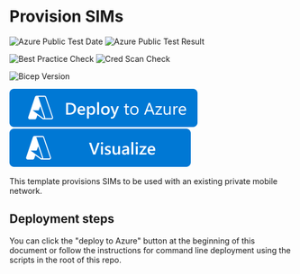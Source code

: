 # Provision SIMs

![Azure Public Test Date](https://azurequickstartsservice.blob.core.windows.net/badges/quickstarts/microsoft.mobilenetwork/mobilenetwork-provision-sims/PublicLastTestDate.svg)
![Azure Public Test Result](https://azurequickstartsservice.blob.core.windows.net/badges/quickstarts/microsoft.mobilenetwork/mobilenetwork-provision-sims/PublicDeployment.svg)

![Best Practice Check](https://azurequickstartsservice.blob.core.windows.net/badges/quickstarts/microsoft.mobilenetwork/mobilenetwork-provision-sims/BestPracticeResult.svg)
![Cred Scan Check](https://azurequickstartsservice.blob.core.windows.net/badges/quickstarts/microsoft.mobilenetwork/mobilenetwork-provision-sims/CredScanResult.svg)

![Bicep Version](https://azurequickstartsservice.blob.core.windows.net/badges/quickstarts/microsoft.mobilenetwork/mobilenetwork-provision-sims/BicepVersion.svg)

[![Deploy To Azure](https://raw.githubusercontent.com/Azure/azure-quickstart-templates/master/1-CONTRIBUTION-GUIDE/images/deploytoazure.svg?sanitize=true)](https://portal.azure.com/#create/Microsoft.Template/uri/https%3A%2F%2Fraw.githubusercontent.com%2FAzure%2Fazure-quickstart-templates%2Fmaster%2Fquickstarts%2Fmicrosoft.mobilenetwork%2Fmobilenetwork-provision-sims%2Fazuredeploy.json)
[![Visualize](https://raw.githubusercontent.com/Azure/azure-quickstart-templates/master/1-CONTRIBUTION-GUIDE/images/visualizebutton.svg?sanitize=true)](http://armviz.io/#/?load=https%3A%2F%2Fraw.githubusercontent.com%2FAzure%2Fazure-quickstart-templates%2Fmaster%2Fquickstarts%2Fmicrosoft.mobilenetwork%2Fmobilenetwork-provision-sims%2Fazuredeploy.json)

This template provisions SIMs to be used with an existing private mobile network.

## Deployment steps

You can click the "deploy to Azure" button at the beginning of this document or follow the instructions for command line deployment using the scripts in the root of this repo.
